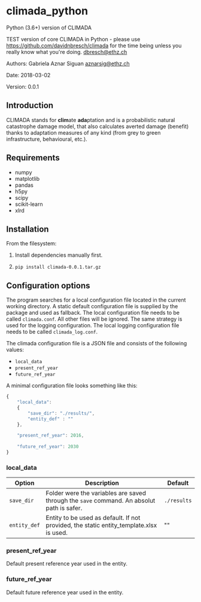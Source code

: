 climada_python
==============
Python (3.6+) version of CLIMADA

TEST version of core CLIMADA in Python - please use https://github.com/davidnbresch/climada for the time being unless you really know what you're doing. dbresch@ethz.ch

Authors: Gabriela Aznar Siguan <aznarsig@ethz.ch>

Date: 2018-03-02

Version: 0.0.1

Introduction
------------

CLIMADA stands for **clim**ate **ada**ptation and is a probabilistic natural catastrophe damage model, that also calculates averted damage (benefit) thanks to adaptation measures of any kind (from grey to green infrastructure, behavioural, etc.).

Requirements
------------
- numpy
- matplotlib
- pandas
- h5py
- scipy
- scikit-learn
- xlrd

Installation
------------

From the filesystem:

1. Install dependencies manually first.

2. ``pip install climada-0.0.1.tar.gz``

Configuration options
---------------------

The program searches for a local configuration file located in the current 
working directory. A static default configuration file is supplied by the package 
and used as fallback. The local configuration file needs to be called 
``climada.conf``. All other files will be ignored. The same strategy is
used for the logging configuration. The local logging configuration file needs to
be called ``climada_log.conf``.

The climada configuration file is a JSON file and consists of the following values:

- ``local_data``
- ``present_ref_year``
- ``future_ref_year``

A minimal configuration file looks something like this:

```javascript
{
    "local_data":
    {
        "save_dir": "./results/",
        "entity_def" : ""
    },
    
    "present_ref_year": 2016,
    
    "future_ref_year": 2030
}
```


### local_data

| Option | Description | Default |
| ------ | ----------- | ------- |
| ``save_dir`` | Folder were the variables are saved through the ``save`` command. An absolut path is safer. | ``./results`` |
| ``entity_def`` | Entity to be used as default. If not provided, the static entity_template.xlsx is used. | "" |


### present_ref_year
Default present reference year used in the entity.

### future_ref_year
Default future reference year used in the entity.

